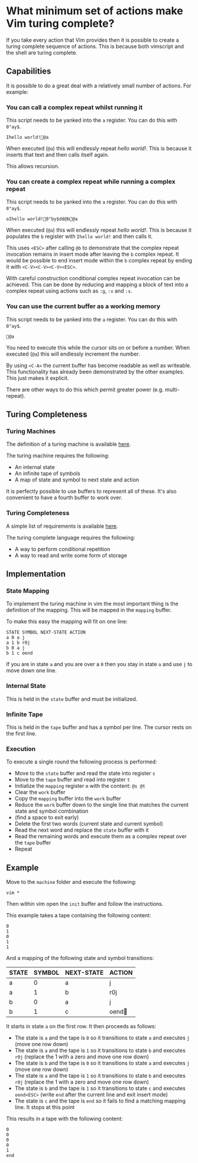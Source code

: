 What minimum set of actions make Vim turing complete?
=====================================================

If you take every action that Vim provides then it is possible to create a
turing complete sequence of actions. This is because both vimscript and the
shell are turing complete.

Capabilities
------------

It is possible to do a great deal with a relatively small number of actions.
For example:

### You can call a complex repeat whilst running it

This script needs to be yanked into the `a` register. You can do this with `0"ay$`.

```vimscript
Ihello world!@a
```

When executed (`@a`) this will endlessly repeat _hello world!_.
This is because it inserts that text and then calls itself again.

This allows recursion.

### You can create a complex repeat while running a complex repeat

This script needs to be yanked into the `a` register. You can do this with `0"ay$`.

```vimscript
oIhello world!0"by$dd@b@a
```

When executed (`@a`) this will endlessly repeat _hello world!_.
This is because it populates the `b` register with `Ihello world!` and then calls it.

This uses `<ESC>` after calling `@b` to demonstrate that the complex repeat invocation
remains in insert mode after leaving the `b` complex repeat. It would be possible to end
insert mode within the `b` complex repeat by ending it with `<C-V><C-V><C-V><ESC>`.

With careful construction conditional complex repeat invocation can be achieved.
This can be done by reducing and mapping a block of text into a complex repeat
using actions such as `:g`, `:v` and `:s`.

### You can use the current buffer as a working memory

This script needs to be yanked into the `a` register. You can do this with `0"ay$`.

```vimscript
@a
```

You need to execute this while the cursor sits on or before a number.
When executed (`@a`) this will endlessly increment the number.

By using `<C-A>` the current buffer has become readable as well as writeable.
This functionality has already been demonstrated by the other examples.
This just makes it explicit.

There are other ways to do this which permit greater power (e.g. multi-repeat).

Turing Completeness
-------------------

### Turing Machines

The definition of a turing machine is available [here](http://plato.stanford.edu/entries/turing-machine/#Definition).

The turing machine requires the following:

 * An internal state
 * An infinite tape of symbols
 * A map of state and symbol to next state and action

It is perfectly possible to use buffers to represent all of these.
It's also convenient to have a fourth buffer to work over.

### Turing Completeness

A simple list of requirements is available [here](http://programmers.stackexchange.com/a/132420).

The turing complete language requires the following:

 * A way to perform conditional repetition
 * A way to read and write some form of storage

Implementation
--------------

### State Mapping

To implement the turing machine in vim the most important thing is the definition of the mapping.
This will be mapped in the `mapping` buffer.

To make this easy the mapping will fit on one line:

```
STATE SYMBOL NEXT-STATE ACTION
a 0 a j
a 1 b r0j
b 0 a j
b 1 c oend
```

If you are in state `a` and you are over a `0` then you stay in state `a` and
use `j` to move down one line.

### Internal State

This is held in the `state` buffer and must be initialized.

### Infinite Tape

This is held in the `tape` buffer and has a symbol per line. The cursor rests on the first line.

### Execution

To execute a single round the following process is performed:

 * Move to the `state` buffer and read the state into register `s`
 * Move to the `tape` buffer and read into register `t`
 * Initialize the `mapping` register `m` with the content: `@s @t`
 * Clear the `work` buffer
 * Copy the `mapping` buffer into the `work` buffer
 * Reduce the `work` buffer down to the single line that matches the current state and symbol combination
 * (find a space to exit early)
 * Delete the first two words (current state and current symbol)
 * Read the next word and replace the `state` buffer with it
 * Read the remaining words and execute them as a complex repeat over the `tape` buffer
 * Repeat

Example
-------

Move to the `machine` folder and execute the following:

```
vim *
```

Then within vim open the `init` buffer and follow the instructions.

This example takes a tape containing the following content:

```
0
1
0
1
1
```

And a mapping of the following state and symbol transitions:

STATE | SYMBOL | NEXT-STATE | ACTION
----- | ------ | ---------- | ------
a     | 0      | a          | j
a     | 1      | b          | r0j
b     | 0      | a          | j
b     | 1      | c          | oend

It starts in state `a` on the first row. It then proceeds as follows:

 * The state is `a` and the tape is `0` so it transitions to state `a` and executes `j` (move one row down)
 * The state is `a` and the tape is `1` so it transitions to state `b` and executes `r0j` (replace the 1 with a zero and move one row down)
 * The state is `b` and the tape is `0` so it transitions to state `a` and executes `j` (move one row down)
 * The state is `a` and the tape is `1` so it transitions to state `b` and executes `r0j` (replace the 1 with a zero and move one row down)
 * The state is `b` and the tape is `1` so it transitions to state `c` and executes `oend<ESC>` (write `end` after the current line and exit insert mode)
 * The state is `c` and the tape is `end` so it fails to find a matching mapping line. It stops at this point

This results in a tape with the following content:

```
0
0
0
0
1
end
```

